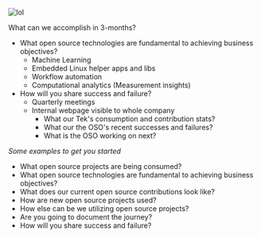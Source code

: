 ![lol](https://media.giphy.com/media/3o72FfM5HJydzafgUE/giphy.gif)

What can we accomplish in 3-months?

- What open source technologies are fundamental to achieving business objectives?
    * Machine Learning
    * Embedded Linux helper apps and libs
    * Workflow automation
    * Computational analytics (Measurement insights)
- How will you share success and failure?
    * Quarterly meetings
    * Internal webpage visible to whole company
       * What our Tek's consumption and contribution stats?
       * What our the OSO's recent successes and failures?
       * What is the OSO working on next? 
    
_Some examples to get you started_ 

- What open source projects are being consumed?
- What open source technologies are fundamental to achieving business objectives? 
- What does our current open source contributions look like?
- How are new open source projects used?
- How else can be we utilizing open source projects?
- Are you going to document the journey?
- How will you share success and failure?
